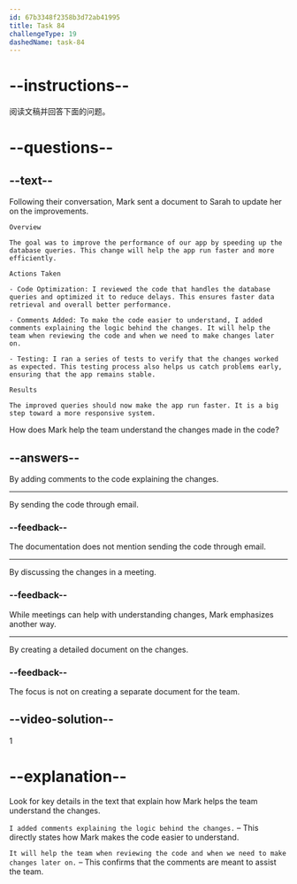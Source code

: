 ```yaml
---
id: 67b3348f2358b3d72ab41995
title: Task 84
challengeType: 19
dashedName: task-84
---
```


<!-- READING -->

# --instructions--

阅读文稿并回答下面的问题。

# --questions--

## --text--

Following their conversation, Mark sent a document to Sarah to update her on the improvements.

`Overview`

`The goal was to improve the performance of our app by speeding up the database queries. This change will help the app run faster and more efficiently.`

`Actions Taken`

`- Code Optimization: I reviewed the code that handles the database queries and optimized it to reduce delays. This ensures faster data retrieval and overall better performance.`

`- Comments Added: To make the code easier to understand, I added comments explaining the logic behind the changes. It will help the team when reviewing the code and when we need to make changes later on.`

`- Testing: I ran a series of tests to verify that the changes worked as expected. This testing process also helps us catch problems early, ensuring that the app remains stable.`

`Results`

`The improved queries should now make the app run faster. It is a big step toward a more responsive system.`

How does Mark help the team understand the changes made in the code?

## --answers--

By adding comments to the code explaining the changes.

---

By sending the code through email.

### --feedback--

The documentation does not mention sending the code through email.

---

By discussing the changes in a meeting.

### --feedback--

While meetings can help with understanding changes, Mark emphasizes another way.

---

By creating a detailed document on the changes.

### --feedback--

The focus is not on creating a separate document for the team.

## --video-solution--

1

# --explanation--

Look for key details in the text that explain how Mark helps the team understand the changes.

`I added comments explaining the logic behind the changes.` – This directly states how Mark makes the code easier to understand.

`It will help the team when reviewing the code and when we need to make changes later on.` – This confirms that the comments are meant to assist the team.  
